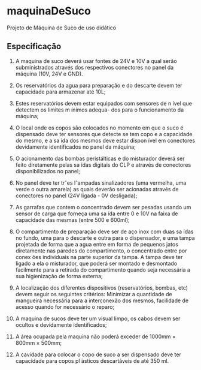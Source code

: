 # maquinaDeSuco
Projeto de Máquina de Suco de uso didático
## Especificação
1. A maquina de suco deverá usar fontes de 24V e 10V a qual serão subministrados através dos respectivos
conectores no panel da máquina (10V, 24V e GND).
2. Os reservatórios da agua para preparação e do descarte devem ter capacidade para armazenar até 10L;

3. Estes reservatórios devem estar equipados com sensores de n ́ıvel que detectem os limites m ́ınimos adequa-
dos para o funcionamento da máquina;

4. O local onde os copos são colocados no momento em que o suco é dispensado deve ter sensores que
detecte se tem copo e a capacidade do mesmo, e a sa ́ıda dos mesmos deve estar dispon ́ıvel em conectores
devidamente identificados no panel da máquina;
5. O acionamento das bombas peristálticas e do misturador deverá ser feito diretamente pelas sa ́ıdas digitais
do CLP e através de conectores disponibilizados no panel;
6. No panel deve ter trˆes lˆampadas sinalizadores (uma vermelha, uma verde o outra amarela) as quais deverão
ser acionadas através de conectores no panel (24V ligada - 0V desligada);
7. As garrafas que contem o concentrado devem ser pesadas usando um sensor de carga que forneça uma
sa ́ıda entre 0 e 10V na faixa de capacidade das mesmas (entre 500 e 600ml);
8. O compartimento de preparação deve ser de aço inox com duas sa ́ıdas no fundo, uma para o descarte
e outra para o dispensador, e uma tampa projetada de forma que a agua entre em forma de pequenos
jatos diretamente nas paredes do compartimento, o concentrado entre por conex ̃oes individuais na parte
superior da tampa. A tampa deve ter ligado a ela o misturador, que poderá ser montado e desmontado
facilmente para a retirada do compartimento quando seja necessária a sua higienização de forma externa;
9. A localização dos diferentes dispositivos (reservatórios, bombas, etc) devem seguir os seguintes critérios:
Minimizar a quantidade de mangueira necessária para a interconexão dos mesmos, facilidade de acesso
quando for necessário o reparo;
10. A maquina de sucos deve ter um visual limpo, os cabos devem ser ocultos e devidamente identificados;
11. A área ocupada pela maquina não poderá exceder de 1000mm × 800mm × 500mm;

12. A cavidade para colocar o copo de suco a ser dispensado deve ter capacidade para copos pl ́asticos descartáveis de até 350 ml.